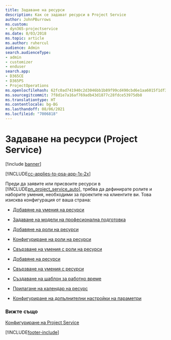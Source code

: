 ```yaml
---
title: Задаване на ресурси
description: Как се задават ресурси в Project Service
author: JohnPBurrows
ms.custom:
- dyn365-projectservice
ms.date: 8/03/2018
ms.topic: article
ms.author: ruhercul
audience: Admin
search.audienceType:
- admin
- customizer
- enduser
search.app:
- D365CE
- D365PS
- ProjectOperations
ms.openlocfilehash: 62fc0ad741940c2d3046bb1b89f99cd490cbd6e1aa6015f1df3b92afb2f107ff
ms.sourcegitcommit: 7f8d1e7a16af769adb43d1877c28fdce53975db8
ms.translationtype: HT
ms.contentlocale: bg-BG
ms.lasthandoff: 08/06/2021
ms.locfileid: "7006818"
---
```

# <a name="set-up-resources-project-service"></a>Задаване на ресурси (Project Service)

[!include [banner](../includes/psa-now-project-operations.md)]

[!INCLUDE[cc-applies-to-psa-app-1x-2x](../includes/cc-applies-to-psa-app-1x-2x.md)]

Преди да заявите или присвоите ресурси в [!INCLUDE[pn_project_service_auto](../includes/pn-project-service-auto.md)], трябва да дефинирате ролите и наборите умения, необходими за проектите на клиентите ви. Това изисква конфигурация от ваша страна:  
  
-   [Добавяне на умения на ресурси](../psa/add-resource-skills.md)  
  
-   [Задаване на модели на професионална подготовка](../psa/set-up-proficiency-models.md)  
  
-   [Добавяне на роли на ресурси](../psa/add-resource-roles.md)  
  
-   [Конфигуриране на роли на ресурси](../psa/configure-resource-roles.md)  
  
-   [Свързване на умения с роли на ресурси](../psa/associate-skills-with-resource-roles.md)  
  
-   [Добавяне на ресурси](../psa/add-resources.md)  
  
-   [Свързване на умения с ресурси](../psa/associate-skills-with-resources.md)  
  
-   [Създаване на шаблон за работно време](../psa/create-work-hours-template.md)  
  
-   [Прилагане на календар на ресурс](../psa/apply-calendar-resource.md)  
  
-   [Конфигуриране на допълнителни настройки на параметри](../psa/configure-additional-parameters-settings.md)  
  
### <a name="see-also"></a>Вижте също  
 [Конфигуриране на Project Service](../psa/configure.md)


[!INCLUDE[footer-include](../includes/footer-banner.md)]